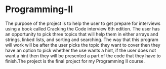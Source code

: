 # Programming-II
The purpose of the project is to help the user to get prepare for interviews using a book called Cracking the Code interview 6th edition. The user has an opportunity to pick three topics that will help them in either arrays and strings, linked lists, and sorting and searching. The way that this program will work will be after the user picks the topic they want to cover then they have an option to pick whether the use wants a hint, if the user does not want a hint then they will be presented a part of the code that they have to finish.The project is the final project for my Programming II course.
